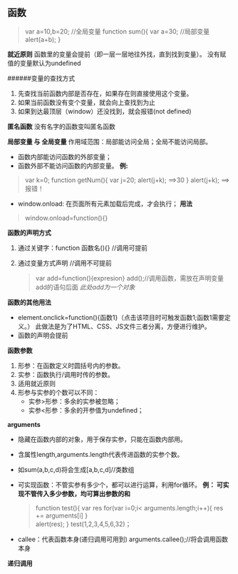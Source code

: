 函数
---
> var a=10,b=20;  //全局变量
  function  sum(){
    var a=30; //局部变量
    alert(a+b);
  }

**就近原则** 
函数里的变量会提前（即一层一层地往外找，直到找到变量）。
没有赋值的变量默认为undefined

######变量的查找方式

1. 先查找当前函数内部是否存在，如果存在则直接使用这个变量。
2. 如果当前函数没有变个变量，就会向上查找到为止
3. 如果到达最顶层（window）还没找到，就会报错(not defined)


**匿名函数**
没有名字的函数变叫匿名函数

**局部变量 与 全局变量**
作用域范围：局部能访问全局；全局不能访问局部。

* 函数内部能访问函数的外部变量；
* 函数外部不能访问函数的内部变量。
**例:**
>var k=0;
> function getNum(){
>   var j=20;
>   alert(j+k);  ==>30
> }
> alert(j+k); ==>报错！

* window.onload: 在页面所有元素加载后完成，才会执行；
**用法**
>window.onload=function(){}

**函数的声明方式**
1. 通过关键字：function 函数名(){} //调用可提前
2. 通过变量方式声明 //调用不可提前  

   >var add=function(){expresion}
   >add();//调用函数，需放在声明变量add的语句后面
   >*此处add为一个对象*

**函数的其他用法**

* element.onclick=function(){函数1}（点击该项目时可触发函数1;函数1需要定义。）
此做法是为了HTML、CSS、JS文件三者分离，方便进行维护。
* 函数的声明会提前

 
**函数参数**
1. 形参：在函数定义时圆括号内的参数。
2. 实参：函数执行/调用时传的参数。
3. 适用就近原则
4. 形参与实参的个数可以不同：
    * 实参>形参：多余的实参被忽略；
    * 实参<形参：多余的开参值为undefined；

**arguments**

* 隐藏在函数内部的对象，用于保存实参，只能在函数内部用。
* 含属性length,arguments.length代表传进函数的实参个数。
* 如sum(a,b,c,d)将会生成[a,b,c,d]//类数组
* 可实现函数：不管实参有多少个，都可以进行运算，利用for循环。
    **例： 可实现不管传入多少参数，均可算出参数的和**
    
    > function test(){
       var res
       for(var i=0;i< arguments.length;i++){
           res += arguments[i]
      }  
        alert(res);
    }
    test(1,2,3,4,5,6,32)；
* callee：代表函数本身(递归调用可用到)
    arguments.callee();//将会调用函数本身

**递归调用**

